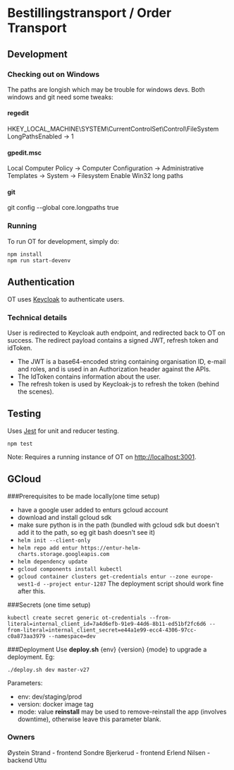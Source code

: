 # Bestillingstransport / Order Transport

## Development
### Checking out on Windows
The paths are longish which may be trouble for windows devs. Both windows and git need some tweaks:

#### regedit
HKEY_LOCAL_MACHINE\SYSTEM\CurrentControlSet\Control\FileSystem
LongPathsEnabled -> 1

#### gpedit.msc
Local Computer Policy -> Computer Configuration -> Administrative Templates -> System -> Filesystem
Enable Win32 long paths

#### git
git config --global core.longpaths true

### Running
To run OT for development, simply do:

```
npm install
npm run start-devenv
```

## Authentication

OT uses [Keycloak](http://www.keycloak.org/) to authenticate users.

### Technical details

User is redirected to Keycloak auth endpoint, and redirected back to OT on success.
The redirect payload contains a signed JWT, refresh token and idToken.

- The JWT is a base64-encoded string containing organisation ID, e-mail and roles, and is used in an Authorization header against the APIs.
- The IdToken contains information about the user.
- The refresh token is used by Keycloak-js to refresh the token (behind the scenes).


## Testing

Uses [Jest](https://facebook.github.io/jest) for unit and reducer testing.

```
npm test
```

Note: Requires a running instance of OT on [http://localhost:3001](http://localhost:3001).


## GCloud
###Prerequisites to be made locally(one time setup)
* have a google user added to enturs gcloud account
* download and install gcloud sdk
* make sure python is in the path (bundled with gcloud sdk but doesn't add it to the path, so eg git bash doesn't see it)
* ```helm init --client-only```
* ```helm repo add entur https://entur-helm-charts.storage.googleapis.com```
* ```helm dependency update```
* ```gcloud components install kubectl```
* ```gcloud container clusters get-credentials entur --zone europe-west1-d --project entur-1287```
The deployment script should work fine after this.

###Secrets (one time setup)
```
kubectl create secret generic ot-credentials --from-literal=internal_client_id=7a4d6efb-91e9-44d6-8b11-ed51bf2fc6d6 --from-literal=internal_client_secret=e44a1e99-ecc4-4306-97cc-c0a873aa3979 --namespace=dev
```

###Deployment
Use **deploy.sh** {env} {version} {mode} to upgrade a deployment. Eg:
```
./deploy.sh dev master-v27
```
Parameters:
* env: dev/staging/prod
* version: docker image tag
* mode: value **reinstall** may be used to remove-reinstall the app (involves downtime), otherwise leave this parameter blank.

### Owners
Øystein Strand - frontend
Sondre Bjerkerud - frontend
Erlend Nilsen - backend Uttu